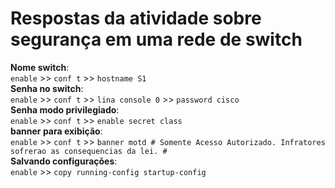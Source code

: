 # Respostas da atividade sobre segurança em uma rede de switch
**Nome switch**: <br> 
`enable` >> `conf t` >> `hostname S1` <br> 
**Senha no switch**: <br> 
`enable` >> `conf t` >> `lina console 0` >> `password cisco` <br> 
**Senha modo privilegiado**: <br> 
`enable` >> `conf t` >> `enable secret class` <br> 
**banner para exibição**: <br> 
`enable` >> `conf t` >> `banner motd # Somente Acesso Autorizado. Infratores sofrerao as consequencias da lei. #` <br> 
**Salvando configurações**: <br> 
`enable` >> `copy running-config startup-config` <br> 
